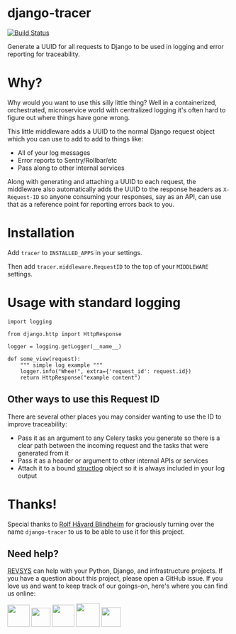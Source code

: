 django-tracer
========================
[![Build Status](https://travis-ci.org/revsys/django-tracer.svg?branch=master)](https://travis-ci.org/revsys/django-tracer)

Generate a UUID for all requests to Django to be used in logging and error reporting for traceability. 

# Why? 

Why would you want to use this silly little thing? Well in a containerized, orchestrated, microservice world with centralized logging it's often hard to figure out where things have gone wrong.  

This little middleware adds a UUID to the normal Django request object which you can use to add to add to things like: 

- All of your log messages
- Error reports to Sentry/Rollbar/etc
- Pass along to other internal services

Along with generating and attaching a UUID to each request, the middleware also automatically adds the UUID to the response headers as `X-Request-ID` so anyone consuming your responses, say as an API, can use that as a reference point for reporting errors back to you. 

# Installation

Add `tracer` to `INSTALLED_APPS` in your settings. 

Then add `tracer.middleware.RequestID` to the top of your `MIDDLEWARE` settings. 

# Usage with standard logging

```
import logging

from django.http import HttpResponse

logger = logging.getLogger(__name__)

def some_view(request):
    """ simple log example """
    logger.info("Whee!", extra={'request_id': request.id})
    return HttpResponse("example content")
```

## Other ways to use this Request ID

There are several other places you may consider wanting to use the ID to improve traceability: 

- Pass it as an argument to any Celery tasks you generate so there is a clear path between the incoming request and the tasks that were generated from it
- Pass it as a header or argument to other internal APIs or services 
- Attach it to a bound [structlog](http://www.structlog.org/) object so it is always included in your log output

# Thanks! 

Special thanks to [Rolf Håvard Blindheim](https://github.com/rhblind) for graciously turning over the name `django-tracer` to us to be able to use it for this project. 

## Need help?

[REVSYS](http://www.revsys.com?utm_medium=github&utm_source=django-tracer) can help with your Python, Django, and infrastructure projects. If you have a question about this project, please open a GitHub issue. If you love us and want to keep track of our goings-on, here's where you can find us online:

<a href="https://revsys.com?utm_medium=github&utm_source=django-tracer"><img src="https://pbs.twimg.com/profile_images/915928618840285185/sUdRGIn1_400x400.jpg" height="50" /></a>
<a href="https://twitter.com/revsys"><img src="https://cdn1.iconfinder.com/data/icons/new_twitter_icon/256/bird_twitter_new_simple.png" height="43" /></a>
<a href="https://www.facebook.com/revsysllc/"><img src="https://cdn3.iconfinder.com/data/icons/picons-social/57/06-facebook-512.png" height="50" /></a>
<a href="https://github.com/revsys/"><img src="https://assets-cdn.github.com/images/modules/logos_page/GitHub-Mark.png" height="53" /></a>
<a href="https://gitlab.com/revsys"><img src="https://upload.wikimedia.org/wikipedia/commons/thumb/1/18/GitLab_Logo.svg/2000px-GitLab_Logo.svg.png" height="44" /></a>
